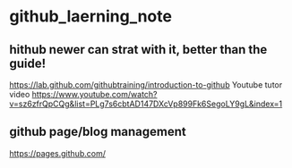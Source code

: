 # github_laerning_note
## hithub newer can strat with it, better than the guide!
https://lab.github.com/githubtraining/introduction-to-github
Youtube tutor video
https://www.youtube.com/watch?v=sz6zfrQpCQg&list=PLg7s6cbtAD147DXcVp899Fk6SegoLY9gL&index=1

## github page/blog management
https://pages.github.com/
